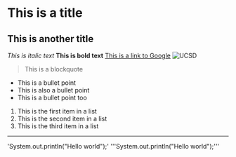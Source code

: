 # This is a title
## This is another title

*This is italic text*
**This is bold text**
[This is a link to Google](https://google.com)
![UCSD](https://en.wikipedia.org/wiki/University_of_California,_San_Diego#/media/File:University_of_California,_San_Diego_seal.svg)
> This is a blockquote
* This is a bullet point
* This is also a bullet point
* This is a bullet point too
1. This is the first item in a list
2. This is the second item in a list
3. This is the third item in a list
---
'System.out.println("Hello world");'
'''System.out.println("Hello world");'''
